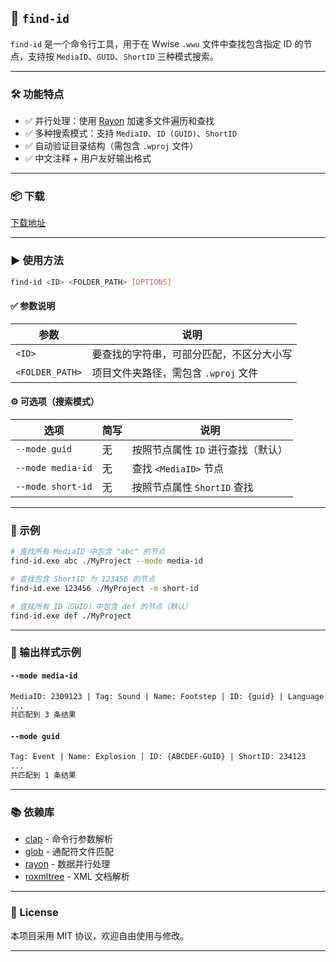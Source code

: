 ## 📘 `find-id`

`find-id` 是一个命令行工具，用于在 Wwise `.wwu` 文件中查找包含指定 ID 的节点，支持按 `MediaID`、`GUID`、`ShortID` 三种模式搜索。

---

### 🛠️ 功能特点

* ✅ 并行处理：使用 [Rayon](https://docs.rs/rayon/) 加速多文件遍历和查找
* ✅ 多种搜索模式：支持 `MediaID`、`ID (GUID)`、`ShortID`
* ✅ 自动验证目录结构（需包含 `.wproj` 文件）
* ✅ 中文注释 + 用户友好输出格式

---

### 📦 下载

[下载地址]()

---

### ▶️ 使用方法

```bash
find-id <ID> <FOLDER_PATH> [OPTIONS]
```

#### ✅ 参数说明

| 参数              | 说明                      |
| --------------- | ----------------------- |
| `<ID>`          | 要查找的字符串，可部分匹配，不区分大小写    |
| `<FOLDER_PATH>` | 项目文件夹路径，需包含 `.wproj` 文件 |

#### ⚙️ 可选项（搜索模式）

| 选项               | 简写 | 说明                   |
| ---------------- | -- | -------------------- |
| `--mode guid`    | 无  | 按照节点属性 `ID` 进行查找（默认） |
| `--mode media-id` | 无  | 查找 `<MediaID>` 节点    |
| `--mode short-id` | 无  | 按照节点属性 `ShortID` 查找  |

---

### 🧪 示例

```bash
# 查找所有 MediaID 中包含 "abc" 的节点
find-id.exe abc ./MyProject --mode media-id

# 查找包含 ShortID 为 123456 的节点
find-id.exe 123456 ./MyProject -m short-id

# 查找所有 ID（GUID）中包含 def 的节点（默认）
find-id.exe def ./MyProject
```

---

### 🔧 输出样式示例

#### `--mode media-id`

```txt
MediaID: 2309123 | Tag: Sound | Name: Footstep | ID: {guid} | Language: SFX | AudioFile: footstep.wav
...
共匹配到 3 条结果
```

#### `--mode guid`

```txt
Tag: Event | Name: Explosion | ID: {ABCDEF-GUID} | ShortID: 234123
...
共匹配到 1 条结果
```

---

### 📚 依赖库

* [clap](https://docs.rs/clap/) - 命令行参数解析
* [glob](https://docs.rs/glob/) - 通配符文件匹配
* [rayon](https://docs.rs/rayon/) - 数据并行处理
* [roxmltree](https://docs.rs/roxmltree/) - XML 文档解析

---

### 📜 License

本项目采用 MIT 协议，欢迎自由使用与修改。

---
